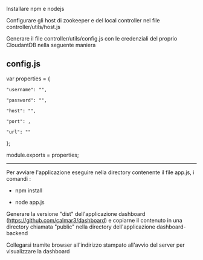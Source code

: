 

Installare npm e nodejs

Configurare gli host di zookeeper e del local controller nel file controller/utils/host.js



Generare il file controller/utils/config.js con le credenziali del proprio CloudantDB nella seguente maniera

config.js
---------------------------------------------------------------------------------------

var properties = {

    "username": "",

    "password": "",

    "host": "",

    "port": ,

    "url": ""

};

module.exports = properties;


---------------------------------------------------------------------------------------


Per avviare l'applicazione eseguire nella directory contenente il file app.js, i comandi :

- npm install 

- node app.js


Generare la versione "dist" dell'applicazione dashboard (https://github.com/calmar3/dashboard)
e copiarne il contenuto in una directory chiamata "public" nella directory dell'applicazione dashboard-backend

Collegarsi tramite browser all'indirizzo stampato all'avvio del server per visualizzare la dashboard 